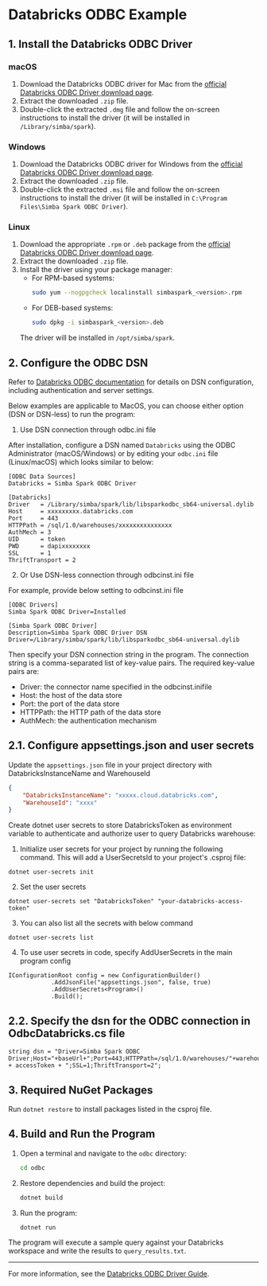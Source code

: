 # Databricks ODBC Example

## 1. Install the Databricks ODBC Driver

### macOS
1. Download the Databricks ODBC driver for Mac from the [official Databricks ODBC Driver download page](https://www.databricks.com/spark/odbc-drivers-download).
2. Extract the downloaded `.zip` file.
3. Double-click the extracted `.dmg` file and follow the on-screen instructions to install the driver (it will be installed in `/Library/simba/spark`).

### Windows
1. Download the Databricks ODBC driver for Windows from the [official Databricks ODBC Driver download page](https://www.databricks.com/spark/odbc-drivers-download).
2. Extract the downloaded `.zip` file.
3. Double-click the extracted `.msi` file and follow the on-screen instructions to install the driver (it will be installed in `C:\Program Files\Simba Spark ODBC Driver`).

### Linux
1. Download the appropriate `.rpm` or `.deb` package from the [official Databricks ODBC Driver download page](https://www.databricks.com/spark/odbc-drivers-download).
2. Extract the downloaded `.zip` file.
3. Install the driver using your package manager:
   - For RPM-based systems:
     ```sh
     sudo yum --nogpgcheck localinstall simbaspark_<version>.rpm
     ```
   - For DEB-based systems:
     ```sh
     sudo dpkg -i simbaspark_<version>.deb
     ```
   The driver will be installed in `/opt/simba/spark`.


## 2. Configure the ODBC DSN
Refer to [Databricks ODBC documentation](https://docs.databricks.com/aws/en/assets/files/Simba-Apache-Spark-ODBC-Connector-Install-and-Configuration-Guide-231e7e0f44e5c1e164d8ffe590de337e.pdf) for details on DSN configuration, including authentication and server settings.

Below examples are applicable to MacOS, you can choose either option (DSN or DSN-less) to run the program:

1. Use DSN connection through odbc.ini file

After installation, configure a DSN named `Databricks` using the ODBC Administrator (macOS/Windows) or by editing your `odbc.ini` file (Linux/macOS) which looks similar to below: 

```
[ODBC Data Sources]
Databricks = Simba Spark ODBC Driver

[Databricks]
Driver   = /Library/simba/spark/lib/libsparkodbc_sb64-universal.dylib
Host     = xxxxxxxxx.databricks.com
Port     = 443
HTTPPath = /sql/1.0/warehouses/xxxxxxxxxxxxxxx
AuthMech = 3
UID      = token
PWD      = dapixxxxxxxx
SSL      = 1
ThriftTransport = 2
```

2. Or Use DSN-less connection through odbcinst.ini file

For example, provide below setting to odbcinst.ini file

```
[ODBC Drivers]
Simba Spark ODBC Driver=Installed

[Simba Spark ODBC Driver]
Description=Simba Spark ODBC Driver DSN
Driver=/Library/simba/spark/lib/libsparkodbc_sb64-universal.dylib
```

Then specify your DSN connection string in the program. The connection string is a comma-separated list of key-value pairs. The required key-value pairs are:
   - Driver: the connector name specified in the odbcinst.inifile
   - Host: the host of the data store
   - Port: the port of the data store
   - HTTPPath: the HTTP path of the data store
   - AuthMech: the authentication mechanism

## 2.1. Configure appsettings.json and user secrets

Update the `appsettings.json` file in your project directory with DatabricksInstanceName and WarehouseId

```json
{
    "DatabricksInstanceName": "xxxxx.cloud.databricks.com",
    "WarehouseId": "xxxx"
}
```

Create dotnet user secrets to store DatabricksToken as environment variable to authenticate and authorize user to query Databricks warehouse:

1. Initialize user secrets for your project by running the following command. This will add a UserSecretsId to your project's .csproj file:

```
dotnet user-secrets init
```

2. Set the user secrets

```
dotnet user-secrets set "DatabricksToken" "your-databricks-access-token"
```

3. You can also list all the secrets with below command

```
dotnet user-secrets list
```

4. To use user secrets in code, specify AddUserSecrets in the main program config

```
IConfigurationRoot config = new ConfigurationBuilder()
            .AddJsonFile("appsettings.json", false, true)
            .AddUserSecrets<Program>()
            .Build();
```

## 2.2. Specify the dsn for the ODBC connection in OdbcDatabricks.cs file

```
string dsn = "Driver=Simba Spark ODBC Driver;Host="+baseUrl+";Port=443;HTTPPath=/sql/1.0/warehouses/"+warehouseId+";AuthMech=3;UID=token;PWD=" + accessToken + ";SSL=1;ThriftTransport=2";
```
## 3. Required NuGet Packages

Run `dotnet restore` to install packages listed in the csproj file.

## 4. Build and Run the Program

1. Open a terminal and navigate to the `odbc` directory:
   ```sh
   cd odbc
   ```
2. Restore dependencies and build the project:
   ```sh
   dotnet build
   ```
3. Run the program:
   ```sh
   dotnet run
   ```

The program will execute a sample query against your Databricks workspace and write the results to `query_results.txt`.

---
For more information, see the [Databricks ODBC Driver Guide](https://docs.databricks.com/en/integrations/odbc/download.html).
